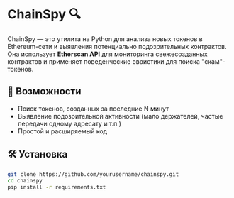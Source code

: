 # ChainSpy 🔍

ChainSpy — это утилита на Python для анализа новых токенов в Ethereum-сети и выявления потенциально подозрительных контрактов.  
Она использует **Etherscan API** для мониторинга свежесозданных контрактов и применяет поведенческие эвристики для поиска "скам"-токенов.

## 🚀 Возможности
- Поиск токенов, созданных за последние N минут
- Выявление подозрительной активности (мало держателей, частые передачи одному адресату и т.п.)
- Простой и расширяемый код

## 🛠️ Установка
```bash
git clone https://github.com/yourusername/chainspy.git
cd chainspy
pip install -r requirements.txt
